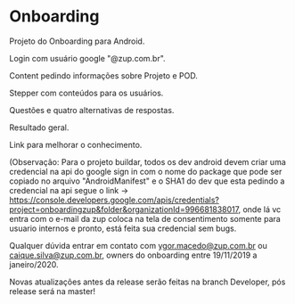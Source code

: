 # Onboarding
Projeto do Onboarding para Android.


Login com usuário google "@zup.com.br".

Content pedindo informações sobre Projeto e POD.

Stepper com conteúdos para os usuários.

Questões e quatro alternativas de respostas.

Resultado geral.

Link para melhorar o conhecimento.

(Observação: Para o projeto buildar, todos os dev android devem criar uma credencial na api do google sign in com o nome do package que pode ser copiado no arquivo "AndroidManifest" e o SHA1 do dev que esta pedindo a credencial na api segue o link -> https://console.developers.google.com/apis/credentials?project=onboardingzup&folder&organizationId=996681838017, onde lá vc entra com o e-mail da zup coloca na tela de consentimento somente para usuario internos e pronto, está feita sua credencial sem bugs.

Qualquer dúvida entrar em contato com ygor.macedo@zup.com.br ou caique.silva@zup.com.br, owners do onboarding entre 19/11/2019 a janeiro/2020.

Novas atualizações antes da release serão feitas na branch Developer, pós release será na master!
